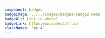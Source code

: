 ```yaml
---
component: badges
badgeImage: ../../images/badges/badge2.webp
badgeAlt: Link to where?
badgeLink: https:www.codestaff.io
classNames: "my-4"
---
```

